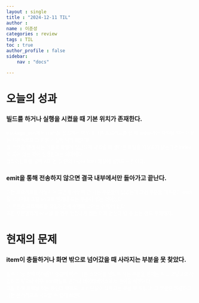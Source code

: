 ```yaml
---
layout : single
title : "2024-12-11 TIL"
author : 
name : 이준성
categories : review
tags : TIL
toc : true
author_profile : false
sidebar:
    nav : "docs"

---
```


# 오늘의 성과

### 빌드를 하거나 실행을 시켰을 때 기본 위치가 존재한다.

<span style = "color:white; font-size:90%">package.json에서 main을 설정하는 이유나 다른 프로젝트를 할 때 index라는 파일을 넣는 이유는 기본적으로 그 파일이 실행 되기 때문이다.<br>
웹 소캣을 열건 하는 이유로 파일에 접근하게 되었을 때 별다른 파일을 지정하지 않는다면 index로 되어 있는 것이 실행된다는 의미이다.<br>
클라이언트를 실행 시키면 그 안의 index.html 파일이 실행되는 것이다.
</span>

### emit을 통해 전송하지 않으면 결국 내부에서만 돌아가고 끝난다.

<span style = "color:white; font-size:90%">이번 프로젝트를 작동시켜 보면서 작동이 안 되는 부분들이 있었는데 그런 부분들 대부분이 emit을 보내거나 그걸 on으로 받거나 하는 부분이 없는 것이었다.<br>
이 부분은 프로젝트를 작업하면서 수정해 나가는 수 밖에 없다. <br>
또한 무분별하게 emit을 할 경우 엄청나게 많은 더미 연산이 될 수 있는 점도 주의하자.
</span>

# 현재의 문제

### item이 충돌하거나 화면 밖으로 넘어갔을 때 사라지는 부분을 못 찾았다.

<span style = "color:white; font-size:90%">필수 기능 중에 아이템의 종류에 따라 다른 스코어를 얻도록 하는 부분을 현재는 하드 코딩으로 작업하고 있으나 이후 json파일로 받거나 데이터베이스에서 받아올 예정이다. <br>
그걸 위해 로직을 읽는 중인데 아직도 item 단일이 삭제되는 곳을 못 찾았다. 그 부분만 해결하고 나면 본격적으로 시작할 수 있어 보인다.
</span>
